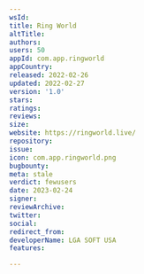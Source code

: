 ```yaml
---
wsId: 
title: Ring World
altTitle: 
authors: 
users: 50
appId: com.app.ringworld
appCountry: 
released: 2022-02-26
updated: 2022-02-27
version: '1.0'
stars: 
ratings: 
reviews: 
size: 
website: https://ringworld.live/
repository: 
issue: 
icon: com.app.ringworld.png
bugbounty: 
meta: stale
verdict: fewusers
date: 2023-02-24
signer: 
reviewArchive: 
twitter: 
social: 
redirect_from: 
developerName: LGA SOFT USA
features: 

---
```



